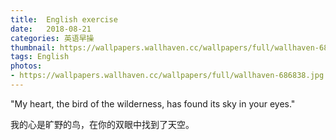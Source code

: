 ```yaml
---
title:  English exercise
date:   2018-08-21
categories: 英语早操
thumbnail: https://wallpapers.wallhaven.cc/wallpapers/full/wallhaven-686838.jpg
tags: English
photos:
- https://wallpapers.wallhaven.cc/wallpapers/full/wallhaven-686838.jpg
---
```


"My heart, the bird of the wilderness, has found its sky in your eyes."
<p>我的心是旷野的鸟，在你的双眼中找到了天空。</p>

